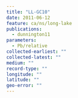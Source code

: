 ```yaml
---
title: "LL-GC10"
date: 2011-06-12
feature: ca/ns/long-lake
publications:
  - dunnington11
parameters: 
  - Pb/relative
collected-earliest: ""
collected-latest: ""
medium: ""
record-type: ""
longitude: ""
latitude: ""
geo-error: ""
---
```

